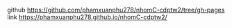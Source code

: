 github
https://github.com/phamxuanphu278/nhomC-cdptw2/tree/gh-pages
link
https://phamxuanphu278.github.io/nhomC-cdptw2/
